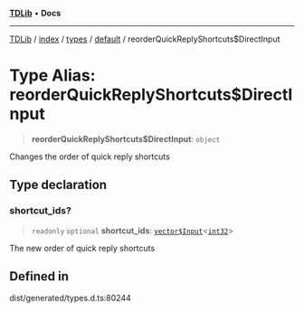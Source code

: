 [**TDLib**](../../../../../../README.md) • **Docs**

***

[TDLib](../../../../../../modules.md) / [index](../../../../../README.md) / [types](../../../README.md) / [default](../README.md) / reorderQuickReplyShortcuts$DirectInput

# Type Alias: reorderQuickReplyShortcuts$DirectInput

> **reorderQuickReplyShortcuts$DirectInput**: `object`

Changes the order of quick reply shortcuts

## Type declaration

### shortcut\_ids?

> `readonly` `optional` **shortcut\_ids**: [`vector$Input`](vector$Input.md)\<[`int32`](int32-1.md)\>

The new order of quick reply shortcuts

## Defined in

dist/generated/types.d.ts:80244
